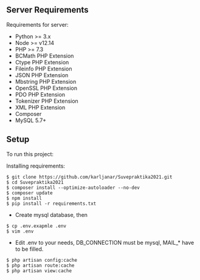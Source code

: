 
## Server Requirements
Requirements for server:
* Python >= 3.x
* Node >= v12.14
* PHP >= 7.3
* BCMath PHP Extension
* Ctype PHP Extension
* Fileinfo PHP Extension
* JSON PHP Extension
* Mbstring PHP Extension
* OpenSSL PHP Extension
* PDO PHP Extension
* Tokenizer PHP Extension
* XML PHP Extension
* Composer
* MySQL 5.7+

## Setup
To run this project:


Installing requirements:
```
$ git clone https://github.com/karljanar/Suvepraktika2021.git
$ cd Suvepraktika2021
$ composer install --optimize-autoloader --no-dev
$ composer update
$ npm install
$ pip install -r requirements.txt 
```
* Create mysql database, then
```
$ cp .env.exapmle .env
$ vim .env
```
* Edit .env to your needs, DB_CONNECTION must be mysql, MAIL_* have to be filled.
```
$ php artisan config:cache
$ php artisan route:cache
$ php artisan view:cache
```

